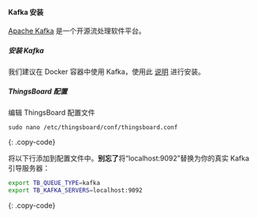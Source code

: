 #### Kafka 安装

[Apache Kafka](https://kafka.apache.org/) 是一个开源流处理软件平台。

##### 安装 Kafka

我们建议在 Docker 容器中使用 Kafka，使用此 [说明](https://github.com/wurstmeister/kafka-docker) 进行安装。

##### ThingsBoard 配置

编辑 ThingsBoard 配置文件

```text
sudo nano /etc/thingsboard/conf/thingsboard.conf
```
{: .copy-code}

将以下行添加到配置文件中。**别忘了**将“localhost:9092”替换为你的真实 Kafka 引导服务器：

```bash
export TB_QUEUE_TYPE=kafka
export TB_KAFKA_SERVERS=localhost:9092
```
{: .copy-code}